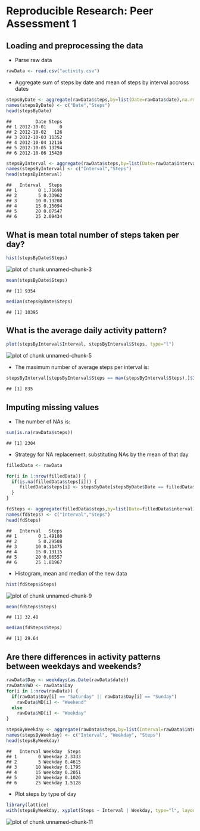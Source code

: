 # Reproducible Research: Peer Assessment 1


## Loading and preprocessing the data

* Parse raw data


```r
rawData <- read.csv("activity.csv")
```

* Aggregate sum of steps by date and mean of steps by interval accross dates


```r
stepsByDate <- aggregate(rawData$steps,by=list(Date=rawData$date),na.rm=TRUE,FUN=sum)
names(stepsByDate) <- c("Date","Steps")
head(stepsByDate)
```

```
##         Date Steps
## 1 2012-10-01     0
## 2 2012-10-02   126
## 3 2012-10-03 11352
## 4 2012-10-04 12116
## 5 2012-10-05 13294
## 6 2012-10-06 15420
```

```r
stepsByInterval <- aggregate(rawData$steps,by=list(Date=rawData$interval),na.rm=TRUE,FUN=mean)
names(stepsByInterval) <- c("Interval","Steps")
head(stepsByInterval)
```

```
##   Interval   Steps
## 1        0 1.71698
## 2        5 0.33962
## 3       10 0.13208
## 4       15 0.15094
## 5       20 0.07547
## 6       25 2.09434
```

## What is mean total number of steps taken per day?


```r
hist(stepsByDate$Steps)
```

![plot of chunk unnamed-chunk-3](figure/unnamed-chunk-3.png) 


```r
mean(stepsByDate$Steps)
```

```
## [1] 9354
```

```r
median(stepsByDate$Steps)
```

```
## [1] 10395
```


## What is the average daily activity pattern?


```r
plot(stepsByInterval$Interval, stepsByInterval$Steps, type="l")
```

![plot of chunk unnamed-chunk-5](figure/unnamed-chunk-5.png) 

* The maximum number of average steps per interval is:


```r
stepsByInterval[stepsByInterval$Steps == max(stepsByInterval$Steps),]$Interval
```

```
## [1] 835
```


## Imputing missing values

* The number of NAs is:


```r
sum(is.na(rawData$steps))
```

```
## [1] 2304
```

* Strategy for NA replacement: substituting NAs by the mean of that day


```r
filledData <- rawData

for(i in 1:nrow(filledData)) {
  if(is.na(filledData$steps[i])) {
     filledData$steps[i] <- stepsByDate[stepsByDate$Date == filledData$date[i],]$Steps[1]
  }
}

fdSteps <- aggregate(filledData$steps,by=list(Date=filledData$interval),FUN=mean)
names(fdSteps) <- c("Interval","Steps")
head(fdSteps)
```

```
##   Interval   Steps
## 1        0 1.49180
## 2        5 0.29508
## 3       10 0.11475
## 4       15 0.13115
## 5       20 0.06557
## 6       25 1.81967
```

* Histogram, mean and median of the new data


```r
hist(fdSteps$Steps)
```

![plot of chunk unnamed-chunk-9](figure/unnamed-chunk-9.png) 

```r
mean(fdSteps$Steps)
```

```
## [1] 32.48
```

```r
median(fdSteps$Steps)
```

```
## [1] 29.64
```


## Are there differences in activity patterns between weekdays and weekends?


```r
rawData$Day <- weekdays(as.Date(rawData$date))
rawData$WD <- rawData$Day
for(i in 1:nrow(rawData)) {
  if(rawData$Day[i] == "Saturday" || rawData$Day[i] == "Sunday")
    rawData$WD[i] <- "Weekend"
  else
    rawData$WD[i] <- "Weekday"
}

stepsByWeekday <- aggregate(rawData$steps,by=list(Interval=rawData$interval, WD = rawData$WD),na.rm=TRUE,FUN=mean)
names(stepsByWeekday) <- c("Interval", "Weekday", "Steps")
head(stepsByWeekday)
```

```
##   Interval Weekday  Steps
## 1        0 Weekday 2.3333
## 2        5 Weekday 0.4615
## 3       10 Weekday 0.1795
## 4       15 Weekday 0.2051
## 5       20 Weekday 0.1026
## 6       25 Weekday 1.5128
```

* Plot steps by type of day


```r
library(lattice)
with(stepsByWeekday, xyplot(Steps ~ Interval | Weekday, type="l", layout=c(1,2)))
```

![plot of chunk unnamed-chunk-11](figure/unnamed-chunk-11.png) 
